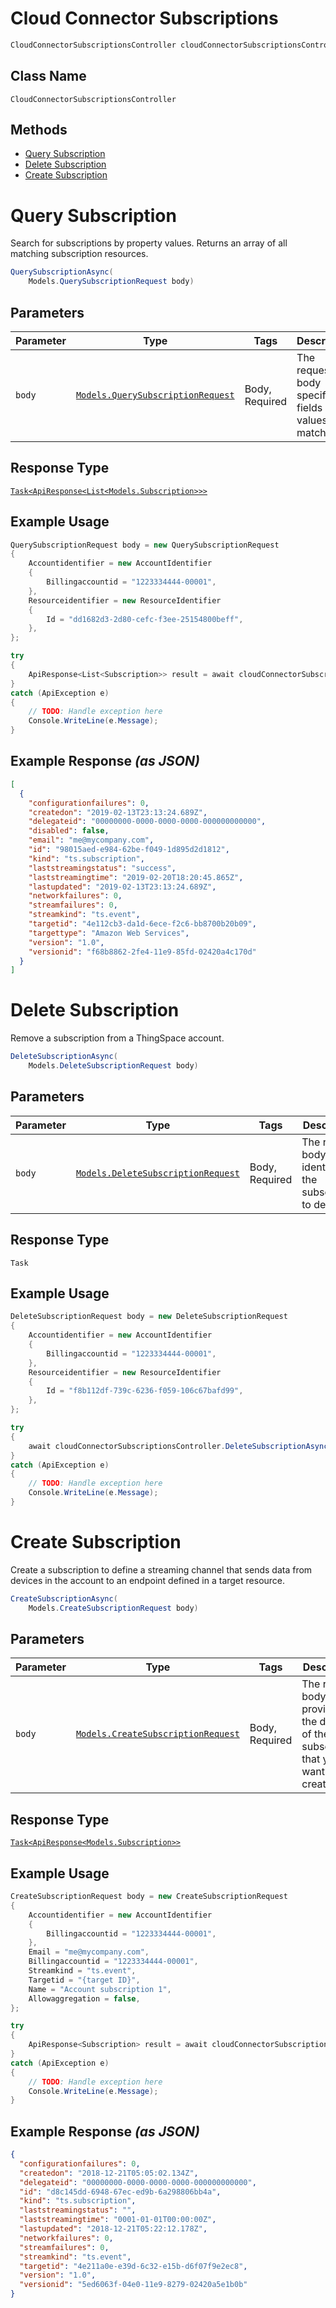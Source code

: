 # Cloud Connector Subscriptions

```csharp
CloudConnectorSubscriptionsController cloudConnectorSubscriptionsController = client.CloudConnectorSubscriptionsController;
```

## Class Name

`CloudConnectorSubscriptionsController`

## Methods

* [Query Subscription](../../doc/controllers/cloud-connector-subscriptions.md#query-subscription)
* [Delete Subscription](../../doc/controllers/cloud-connector-subscriptions.md#delete-subscription)
* [Create Subscription](../../doc/controllers/cloud-connector-subscriptions.md#create-subscription)


# Query Subscription

Search for subscriptions by property values. Returns an array of all matching subscription resources.

```csharp
QuerySubscriptionAsync(
    Models.QuerySubscriptionRequest body)
```

## Parameters

| Parameter | Type | Tags | Description |
|  --- | --- | --- | --- |
| `body` | [`Models.QuerySubscriptionRequest`](../../doc/models/query-subscription-request.md) | Body, Required | The request body specifies fields and values to match. |

## Response Type

[`Task<ApiResponse<List<Models.Subscription>>>`](../../doc/models/subscription.md)

## Example Usage

```csharp
QuerySubscriptionRequest body = new QuerySubscriptionRequest
{
    Accountidentifier = new AccountIdentifier
    {
        Billingaccountid = "1223334444-00001",
    },
    Resourceidentifier = new ResourceIdentifier
    {
        Id = "dd1682d3-2d80-cefc-f3ee-25154800beff",
    },
};

try
{
    ApiResponse<List<Subscription>> result = await cloudConnectorSubscriptionsController.QuerySubscriptionAsync(body);
}
catch (ApiException e)
{
    // TODO: Handle exception here
    Console.WriteLine(e.Message);
}
```

## Example Response *(as JSON)*

```json
[
  {
    "configurationfailures": 0,
    "createdon": "2019-02-13T23:13:24.689Z",
    "delegateid": "00000000-0000-0000-0000-000000000000",
    "disabled": false,
    "email": "me@mycompany.com",
    "id": "98015aed-e984-62be-f049-1d895d2d1812",
    "kind": "ts.subscription",
    "laststreamingstatus": "success",
    "laststreamingtime": "2019-02-20T18:20:45.865Z",
    "lastupdated": "2019-02-13T23:13:24.689Z",
    "networkfailures": 0,
    "streamfailures": 0,
    "streamkind": "ts.event",
    "targetid": "4e112cb3-da1d-6ece-f2c6-bb8700b20b09",
    "targettype": "Amazon Web Services",
    "version": "1.0",
    "versionid": "f68b8862-2fe4-11e9-85fd-02420a4c170d"
  }
]
```


# Delete Subscription

Remove a subscription from a ThingSpace account.

```csharp
DeleteSubscriptionAsync(
    Models.DeleteSubscriptionRequest body)
```

## Parameters

| Parameter | Type | Tags | Description |
|  --- | --- | --- | --- |
| `body` | [`Models.DeleteSubscriptionRequest`](../../doc/models/delete-subscription-request.md) | Body, Required | The request body identifies the subscription to delete. |

## Response Type

`Task`

## Example Usage

```csharp
DeleteSubscriptionRequest body = new DeleteSubscriptionRequest
{
    Accountidentifier = new AccountIdentifier
    {
        Billingaccountid = "1223334444-00001",
    },
    Resourceidentifier = new ResourceIdentifier
    {
        Id = "f8b112df-739c-6236-f059-106c67bafd99",
    },
};

try
{
    await cloudConnectorSubscriptionsController.DeleteSubscriptionAsync(body);
}
catch (ApiException e)
{
    // TODO: Handle exception here
    Console.WriteLine(e.Message);
}
```


# Create Subscription

Create a subscription to define a streaming channel that sends data from devices in the account to an endpoint defined in a target resource.

```csharp
CreateSubscriptionAsync(
    Models.CreateSubscriptionRequest body)
```

## Parameters

| Parameter | Type | Tags | Description |
|  --- | --- | --- | --- |
| `body` | [`Models.CreateSubscriptionRequest`](../../doc/models/create-subscription-request.md) | Body, Required | The request body provides the details of the subscription that you want to create. |

## Response Type

[`Task<ApiResponse<Models.Subscription>>`](../../doc/models/subscription.md)

## Example Usage

```csharp
CreateSubscriptionRequest body = new CreateSubscriptionRequest
{
    Accountidentifier = new AccountIdentifier
    {
        Billingaccountid = "1223334444-00001",
    },
    Email = "me@mycompany.com",
    Billingaccountid = "1223334444-00001",
    Streamkind = "ts.event",
    Targetid = "{target ID}",
    Name = "Account subscription 1",
    Allowaggregation = false,
};

try
{
    ApiResponse<Subscription> result = await cloudConnectorSubscriptionsController.CreateSubscriptionAsync(body);
}
catch (ApiException e)
{
    // TODO: Handle exception here
    Console.WriteLine(e.Message);
}
```

## Example Response *(as JSON)*

```json
{
  "configurationfailures": 0,
  "createdon": "2018-12-21T05:05:02.134Z",
  "delegateid": "00000000-0000-0000-0000-000000000000",
  "id": "d8c145dd-6948-67ec-ed9b-6a298806bb4a",
  "kind": "ts.subscription",
  "laststreamingstatus": "",
  "laststreamingtime": "0001-01-01T00:00:00Z",
  "lastupdated": "2018-12-21T05:22:12.178Z",
  "networkfailures": 0,
  "streamfailures": 0,
  "streamkind": "ts.event",
  "targetid": "4e211a0e-e39d-6c32-e15b-d6f07f9e2ec8",
  "version": "1.0",
  "versionid": "5ed6063f-04e0-11e9-8279-02420a5e1b0b"
}
```

